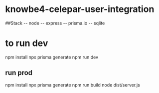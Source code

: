 # knowbe4-celepar-user-integration

##Stack
-- node
-- express
-- prisma.io
-- sqlite

# to run dev

npm install
npx prisma generate
npm run dev

## run prod

npm install
npx prisma generate
npm run build
node dist/server.js

